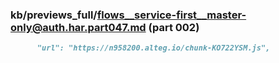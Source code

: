 ### kb/previews_full/flows__service-first__master-only@auth.har.part047.md (part 002)

```md
      "url": "https://n958200.alteg.io/chunk-KO722YSM.js",
      
```

```
